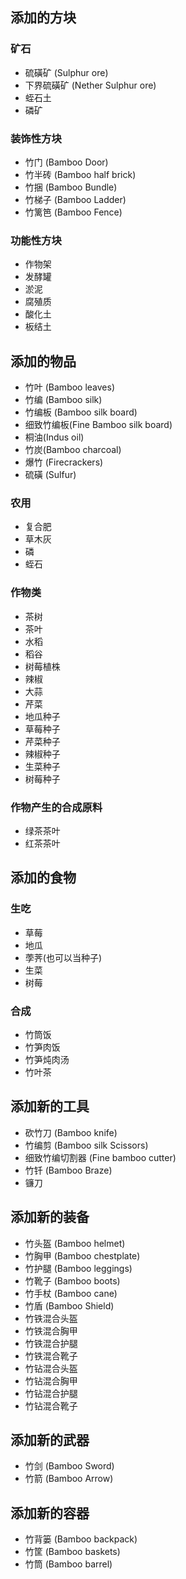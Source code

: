 ## 添加的方块

### 矿石

- 硫磺矿 (Sulphur ore)
- 下界硫磺矿 (Nether Sulphur ore)
- 蛭石土
- 磷矿

### 装饰性方块

- 竹门 (Bamboo Door)
- 竹半砖 (Bamboo half brick)
- 竹捆 (Bamboo Bundle)
- 竹梯子 (Bamboo Ladder)
- 竹篱笆 (Bamboo Fence)

### 功能性方块

- 作物架
- 发酵罐
- 淤泥
- 腐殖质
- 酸化土
- 板结土

## 添加的物品

- 竹叶 (Bamboo leaves)
- 竹编 (Bamboo silk)
- 竹编板 (Bamboo silk board)
- 细致竹编板(Fine Bamboo silk board)
- 桐油(Indus oil)
- 竹炭(Bamboo charcoal)
- 爆竹 (Firecrackers)
- 硫磺 (Sulfur)

### 农用

- 复合肥
- 草木灰
- 磷
- 蛭石

### 作物类

- 茶树
- 茶叶
- 水稻
- 稻谷
- 树莓植株
- 辣椒
- 大蒜
- 芹菜
- 地瓜种子
- 草莓种子
- 芹菜种子
- 辣椒种子
- 生菜种子
- 树莓种子

### 作物产生的合成原料

- 绿茶茶叶
- 红茶茶叶

## 添加的食物

### 生吃

- 草莓
- 地瓜
- 荸荠(也可以当种子)
- 生菜
- 树莓

### 合成

- 竹筒饭
- 竹笋肉饭
- 竹笋炖肉汤
- 竹叶茶

## 添加新的工具

- 砍竹刀 (Bamboo knife)
- 竹编剪 (Bamboo silk Scissors)
- 细致竹编切割器 (Fine bamboo cutter)
- 竹钎 (Bamboo Braze)
- 镰刀

## 添加新的装备

- 竹头盔 (Bamboo helmet)
- 竹胸甲 (Bamboo chestplate)
- 竹护腿 (Bamboo leggings)
- 竹靴子 (Bamboo boots)
- 竹手杖 (Bamboo cane)
- 竹盾 (Bamboo Shield)
- 竹铁混合头盔
- 竹铁混合胸甲
- 竹铁混合护腿
- 竹铁混合靴子
- 竹钻混合头盔
- 竹钻混合胸甲
- 竹钻混合护腿
- 竹钻混合靴子

## 添加新的武器

- 竹剑 (Bamboo Sword)
- 竹箭 (Bamboo Arrow)

## 添加新的容器

- 竹背篓 (Bamboo backpack)
- 竹筐 (Bamboo baskets)
- 竹筒 (Bamboo barrel)
